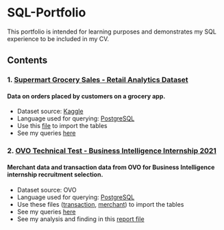 # SQL-Portfolio
This portfolio is intended for learning purposes and demonstrates my SQL experience to be included in my CV.

## Contents
### 1. [Supermart Grocery Sales - Retail Analytics Dataset](./Supermart%20Grocery%20Sales%20-%20Retail%20Analytics%20Dataset/)
#### Data on orders placed by customers on a grocery app.
* Dataset source: [Kaggle](https://www.kaggle.com/datasets/mohamedharris/supermart-grocery-sales-retail-analytics-dataset)
* Language used for querying: [PostgreSQL](https://www.postgresql.org/)
* Use this [file](./Supermart%20Grocery%20Sales%20-%20Retail%20Analytics%20Dataset/supermart_sales_tables.sql) to import the tables
* See my queries [here](./Supermart%20Grocery%20Sales%20-%20Retail%20Analytics%20Dataset/query.sql)

### 2. [OVO Technical Test - Business Intelligence Internship 2021](./OVO%20Technical%20Test%20-%20Business%20Intelligence%20Internship%202021/)
#### Merchant data and transaction data from OVO for Business Intelligence internship recruitment selection.
* Dataset source: OVO
* Language used for querying: [PostgreSQL](https://www.postgresql.org/)
* Use these files ([transaction](./OVO%20Technical%20Test%20-%20Business%20Intelligence%20Internship%202021/ovo_transaction_tables.sql), [merchant](./OVO%20Technical%20Test%20-%20Business%20Intelligence%20Internship%202021/ovo_ref_merchant_tables.sql)) to import the tables
* See my queries [here](./OVO%20Technical%20Test%20-%20Business%20Intelligence%20Internship%202021/query.sql)
* See my analysis and finding in this [report file](./OVO%20Technical%20Test%20-%20Business%20Intelligence%20Internship%202021/OVO%20Technical%20Test%20Report%20by%20Iqrar%20Agalosi%20Nureyza.pdf)